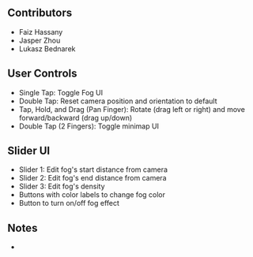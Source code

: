 ## Contributors
* Faiz Hassany
* Jasper Zhou
* Lukasz Bednarek

## User Controls
* Single Tap: Toggle Fog UI
* Double Tap: Reset camera position and orientation to default
* Tap, Hold, and Drag (Pan Finger): Rotate (drag left or right) and move forward/backward (drag up/down)
* Double Tap (2 Fingers): Toggle minimap UI

## Slider UI
* Slider 1: Edit fog's start distance from camera
* Slider 2: Edit fog's end distance from camera
* Slider 3: Edit fog's density
* Buttons with color labels to change fog color
* Button to turn on/off fog effect

## Notes
* 
